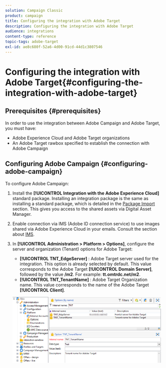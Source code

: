 ```yaml
---
solution: Campaign Classic
product: campaign
title: Configuring the integration with Adobe Target
description: Configuring the integration with Adobe Target
audience: integrations
content-type: reference
topic-tags: adobe-target
exl-id: ae8c680f-52a6-4d00-91cd-44d1c3807546
---
```

# Configuring the integration with Adobe Target{#configuring-the-integration-with-adobe-target}

## Prerequisites {#prerequisites}

In order to use the integration between Adobe Campaign and Adobe Target, you must have:

* Adobe Experience Cloud and Adobe Target organizations
* An Adobe Target rawbox specified to establish the connection with Adobe Campaign

## Configuring Adobe Campaign {#configuring-adobe-campaign}

To configure Adobe Campaign:

1. Install the **[!UICONTROL Integration with the Adobe Experience Cloud]** standard package. Installing an integration package is the same as installing a standard package, which is detailed in the [Package Import](../../platform/using/working-with-data-packages.md#importing-packages) section. This gives you access to the shared assets via Digital Asset Manager.
1. Enable connection via IMS (Adobe ID connection service) to use images shared via Adobe Experience Cloud in your emails. Consult the section about [IMS](../../integrations/using/about-adobe-id.md).
1. In **[!UICONTROL Administration > Platform > Options]**, configure the server and organization (Tenant) options for Adobe Target:

    * **[!UICONTROL TNT_EdgeServer]** : Adobe Target server used for the integration. This option is already selected by default. This value corresponds to the Adobe Target **[!UICONTROL Domain Server]**, followed by the value **/m2**. For example: **tt.omtrdc.net/m2**.
    * **[!UICONTROL TNT_TenantName]** : Adobe Target Organization name. This value corresponds to the name of the Adobe Target **[!UICONTROL Client]**.

   ![](assets/tar_options.png)
